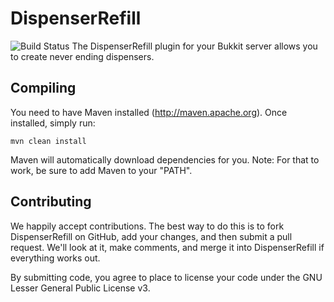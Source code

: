 DispenserRefill
==========
![Build Status](http://build.evil-co.de/job/Dispenser%20Refill%20(Bukkit)/badge/icon)
The DispenserRefill plugin for your Bukkit server allows you to create never ending dispensers.

Compiling
---------

You need to have Maven installed (http://maven.apache.org). Once installed,
simply run:

    mvn clean install
    
Maven will automatically download dependencies for you. Note: For that to work,
be sure to add Maven to your "PATH".

Contributing
------------

We happily accept contributions. The best way to do this is to fork DispenserRefill
on GitHub, add your changes, and then submit a pull request. We'll look at it,
make comments, and merge it into DispenserRefill if everything works out.

By submitting code, you agree to place to license your code under the 
GNU Lesser General Public License v3.